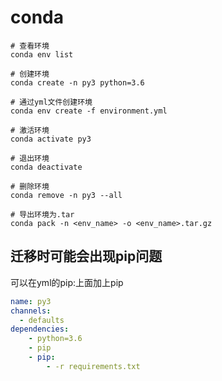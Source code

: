 # conda

```shell
# 查看环境
conda env list

# 创建环境
conda create -n py3 python=3.6

# 通过yml文件创建环境
conda env create -f environment.yml

# 激活环境
conda activate py3

# 退出环境
conda deactivate

# 删除环境
conda remove -n py3 --all

# 导出环境为.tar
conda pack -n <env_name> -o <env_name>.tar.gz
```

## 迁移时可能会出现pip问题

可以在yml的pip:上面加上pip

```yml
name: py3
channels:
  - defaults
dependencies:
    - python=3.6
    - pip
    - pip:
        - -r requirements.txt
```
